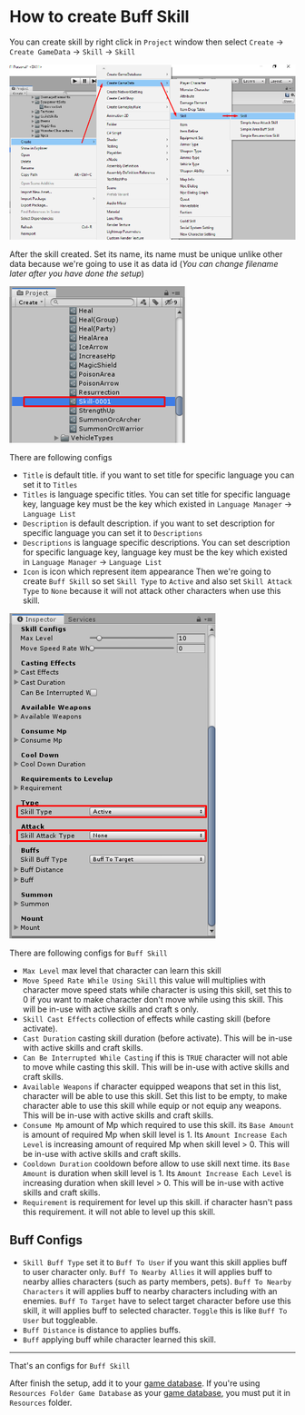 # How to create Buff Skill

You can create skill by right click in `Project` window then select `Create` -> `Create GameData` -> `Skill` -> `Skill`

![](../images/skills/001.png)

After the skill created. Set its name, its name must be unique unlike other data because we're going to use it as data id (*You can change filename later after you have done the setup*)

![](../images/skills/002.png)

There are following configs

- `Title` is default title. if you want to set title for specific language you can set it to `Titles`
- `Titles` is language specific titles. You can set title for specific language key, language key must be the key which existed in `Language Manager` -> `Language List`
- `Description` is default description. if you want to set description for specific language you can set it to `Descriptions`
- `Descriptions` is language specific descriptions. You can set description for specific language key, language key must be the key which existed in `Language Manager` -> `Language List`
- `Icon` is icon which represent item appearance
Then we're going to create `Buff Skill` so set `Skill Type` to `Active` and also set `Skill Attack Type` to `None` because it will not attack other characters when use this skill.

![](../images/skills/003-2.png)

There are following configs for `Buff Skill`

- `Max Level` max level that character can learn this skill
- `Move Speed Rate While Using Skill` this value will multiplies with character move speed stats while character is using this skill, set this to 0 if you want to make character don't move while using this skill. This will be in-use with active skills and craft s only.
- `Skill Cast Effects` collection of effects while casting skill (before activate).
- `Cast Duration` casting skill duration (before activate). This will be in-use with active skills and craft skills.
- `Can Be Interrupted While Casting` if this is `TRUE` character will not able to move while casting this skill. This will be in-use with active skills and craft skills.
- `Available Weapons` if character equipped weapons that set in this list, character will be able to use this skill. Set this list to be empty, to make character able to use this skill while equip or not equip any weapons. This will be in-use with active skills and craft skills.
- `Consume Mp` amount of Mp which required to use this skill. its `Base Amount` is amount of required Mp when skill level is 1. Its `Amount Increase Each Level` is increasing amount of required Mp when skill level > 0. This will be in-use with active skills and craft skills.
- `Cooldown Duration` cooldown before allow to use skill next time. its `Base Amount` is duration when skill level is 1. Its `Amount Increase Each Level` is increasing duration when skill level > 0. This will be in-use with active skills and craft skills.
- `Requirement` is requirement for level up this skill. if character hasn't pass this requirement. it will not able to level up this skill.
## Buff Configs

- `Skill Buff Type` set it to `Buff To User` if you want this skill applies buff to user character only. `Buff To Nearby Allies` it will applies buff to nearby allies characters (such as party members, pets). `Buff To Nearby Characters` it will applies buff to nearby characters including with an enemies. `Buff To Target` have to select target character before use this skill, it will applies buff to selected character. `Toggle` this is like `Buff To User` but toggleable.
- `Buff Distance` is distance to applies buffs.
- `Buff` applying buff while character learned this skill.


* * *

That's an configs for `Buff Skill`

After finish the setup, add it to your [game database](pages/103-game-database.md). If you're using `Resources Folder Game Database` as your [game database](pages/103-game-database.md), you must put it in `Resources` folder.